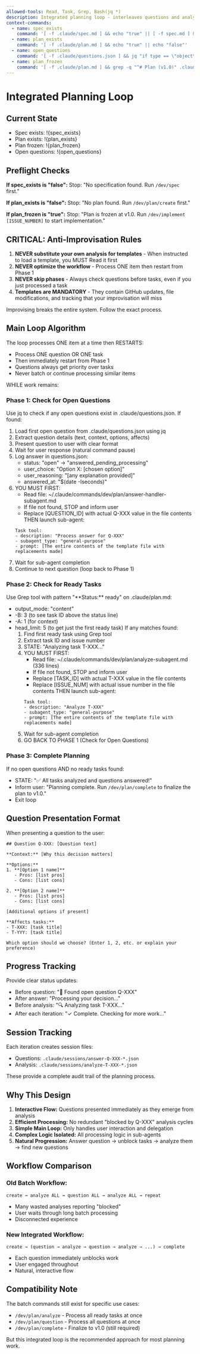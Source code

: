 ```yaml
---
allowed-tools: Read, Task, Grep, Bash(jq *)
description: Integrated planning loop - interleaves questions and analysis
context-commands:
  - name: spec_exists
    command: '[ -f .claude/spec.md ] && echo "true" || [ -f spec.md ] && echo "true" || echo "false"'
  - name: plan_exists
    command: '[ -f .claude/plan.md ] && echo "true" || echo "false"'
  - name: open_questions
    command: '[ -f .claude/questions.json ] && jq "if type == \"object\" then [.[] | select(type == \"object\" and .status == \"open\")] | length else 0 end" .claude/questions.json 2>/dev/null || echo "0"'
  - name: plan_frozen
    command: '[ -f .claude/plan.md ] && grep -q "^# Plan (v1.0)" .claude/plan.md && echo "true" || echo "false"'
---
```


# Integrated Planning Loop

## Current State
- Spec exists: !{spec_exists}
- Plan exists: !{plan_exists}
- Plan frozen: !{plan_frozen}
- Open questions: !{open_questions}

## Preflight Checks

**If spec_exists is "false":**
Stop: "No specification found. Run `/dev/spec` first."

**If plan_exists is "false":**
Stop: "No plan found. Run `/dev/plan/create` first."

**If plan_frozen is "true":**
Stop: "Plan is frozen at v1.0. Run `/dev/implement [ISSUE_NUMBER]` to start implementation."

## CRITICAL: Anti-Improvisation Rules

1. **NEVER substitute your own analysis for templates** - When instructed to load a template, you MUST Read it first
2. **NEVER optimize the workflow** - Process ONE item then restart from Phase 1
3. **NEVER skip phases** - Always check questions before tasks, even if you just processed a task
4. **Templates are MANDATORY** - They contain GitHub updates, file modifications, and tracking that your improvisation will miss

Improvising breaks the entire system. Follow the exact process.

## Main Loop Algorithm

The loop processes ONE item at a time then RESTARTS:
- Process ONE question OR ONE task
- Then immediately restart from Phase 1
- Questions always get priority over tasks
- Never batch or continue processing similar items

WHILE work remains:

### Phase 1: Check for Open Questions

Use jq to check if any open questions exist in .claude/questions.json.
If found:
  1. Load first open question from .claude/questions.json using jq
  2. Extract question details (text, context, options, affects)
  3. Present question to user with clear format
  4. Wait for user response (natural command pause)
  5. Log answer in questions.json:
     - status: "open" → "answered_pending_processing"
     - user_choice: "Option X: [chosen option]"
     - user_reasoning: "[any explanation provided]"
     - answered_at: "$(date -Iseconds)"
  6. YOU MUST FIRST:
     - Read file: ~/.claude/commands/dev/plan/answer-handler-subagent.md
     - If file not found, STOP and inform user
     - Replace [QUESTION_ID] with actual Q-XXX value in the file contents
     THEN launch sub-agent:
     ```
     Task tool:
     - description: "Process answer for Q-XXX"
     - subagent_type: "general-purpose"
     - prompt: [The entire contents of the template file with replacements made]
     ```
  7. Wait for sub-agent completion
  8. Continue to next question (loop back to Phase 1)

### Phase 2: Check for Ready Tasks

Use Grep tool with pattern "\*\*Status:\*\* ready" on .claude/plan.md:
- output_mode: "content"
- -B: 3 (to see task ID above the status line)
- -A: 1 (for context)
- head_limit: 5 (to get just the first ready task)
If any matches found:
  1. Find first ready task using Grep tool
  2. Extract task ID and issue number
  3. STATE: "Analyzing task T-XXX..."
  4. YOU MUST FIRST:
     - Read file: ~/.claude/commands/dev/plan/analyze-subagent.md (336 lines)
     - If file not found, STOP and inform user
     - Replace [TASK_ID] with actual T-XXX value in the file contents
     - Replace [ISSUE_NUM] with actual issue number in the file contents
     THEN launch sub-agent:
     ```
     Task tool:
     - description: "Analyze T-XXX"
     - subagent_type: "general-purpose"
     - prompt: [The entire contents of the template file with replacements made]
     ```
  5. Wait for sub-agent completion
  6. GO BACK TO PHASE 1 (Check for Open Questions)

### Phase 3: Complete Planning

If no open questions AND no ready tasks found:
  - STATE: "✅ All tasks analyzed and questions answered!"
  - Inform user: "Planning complete. Run `/dev/plan/complete` to finalize the plan to v1.0."
  - Exit loop

## Question Presentation Format

When presenting a question to the user:

```
## Question Q-XXX: [Question text]

**Context:** [Why this decision matters]

**Options:**
1. **[Option 1 name]**
   - Pros: [list pros]
   - Cons: [list cons]

2. **[Option 2 name]**
   - Pros: [list pros]
   - Cons: [list cons]

[Additional options if present]

**Affects tasks:**
- T-XXX: [task title]
- T-YYY: [task title]

Which option should we choose? (Enter 1, 2, etc. or explain your preference)
```

## Progress Tracking

Provide clear status updates:
- Before question: "📝 Found open question Q-XXX"
- After answer: "Processing your decision..."
- Before analysis: "🔍 Analyzing task T-XXX..."
- After each iteration: "✓ Complete. Checking for more work..."

## Session Tracking

Each iteration creates session files:
- Questions: `.claude/sessions/answer-Q-XXX-*.json`
- Analysis: `.claude/sessions/analyze-T-XXX-*.json`

These provide a complete audit trail of the planning process.

## Why This Design

1. **Interactive Flow:** Questions presented immediately as they emerge from analysis
2. **Efficient Processing:** No redundant "blocked by Q-XXX" analysis cycles
3. **Simple Main Loop:** Only handles user interaction and delegation
4. **Complex Logic Isolated:** All processing logic in sub-agents
5. **Natural Progression:** Answer question → unblock tasks → analyze them → find new questions

## Workflow Comparison

### Old Batch Workflow:
```
create → analyze ALL → question ALL → analyze ALL → repeat
```
- Many wasted analyses reporting "blocked"
- User waits through long batch processing
- Disconnected experience

### New Integrated Workflow:
```
create → (question → analyze → question → analyze → ...) → complete
```
- Each question immediately unblocks work
- User engaged throughout
- Natural, interactive flow

## Compatibility Note

The batch commands still exist for specific use cases:
- `/dev/plan/analyze` - Process all ready tasks at once
- `/dev/plan/question` - Process all questions at once
- `/dev/plan/complete` - Finalize to v1.0 (still required)

But this integrated loop is the recommended approach for most planning work.
